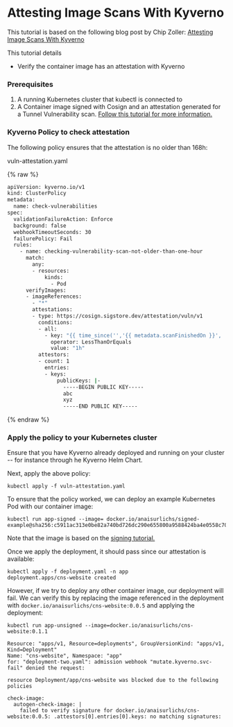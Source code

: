 # Attesting Image Scans With Kyverno

This tutorial is based on the following blog post by Chip Zoller: [Attesting Image Scans With Kyverno](https://neonmirrors.net/post/2022-07/attesting-image-scans-kyverno/)

This tutorial details

- Verify the container image has an attestation with Kyverno

### Prerequisites

1. A running Kubernetes cluster that kubectl is connected to
2. A Container image signed with Cosign and an attestation generated for a Tunnel Vulnerability scan.
   [Follow this tutorial for more information.][vuln-attestation]

### Kyverno Policy to check attestation

The following policy ensures that the attestation is no older than 168h:

vuln-attestation.yaml

{% raw %}

```bash
apiVersion: kyverno.io/v1
kind: ClusterPolicy
metadata:
  name: check-vulnerabilities
spec:
  validationFailureAction: Enforce
  background: false
  webhookTimeoutSeconds: 30
  failurePolicy: Fail
  rules:
    - name: checking-vulnerability-scan-not-older-than-one-hour
      match:
        any:
        - resources:
            kinds:
              - Pod
      verifyImages:
      - imageReferences:
        - "*"
        attestations:
        - type: https://cosign.sigstore.dev/attestation/vuln/v1
          conditions:
          - all:
            - key: "{{ time_since('','{{ metadata.scanFinishedOn }}', '') }}"
              operator: LessThanOrEquals
              value: "1h"
          attestors:
          - count: 1
            entries:
            - keys:
                publicKeys: |-
                  -----BEGIN PUBLIC KEY-----
                  abc
                  xyz
                  -----END PUBLIC KEY-----
```

{% endraw %}

### Apply the policy to your Kubernetes cluster

Ensure that you have Kyverno already deployed and running on your cluster -- for instance through he Kyverno Helm Chart.

Next, apply the above policy:

```
kubectl apply -f vuln-attestation.yaml
```

To ensure that the policy worked, we can deploy an example Kubernetes Pod with our container image:

```
kubectl run app-signed --image= docker.io/anaisurlichs/signed-example@sha256:c5911ac313e0be82a740bd726dc290e655800a9588424ba4e0558c705d1287fd 
```

Note that the image is based on the [signing tutorial.][vuln-attestation]

Once we apply the deployment, it should pass since our attestation is available:

```
kubectl apply -f deployment.yaml -n app
deployment.apps/cns-website created
```

However, if we try to deploy any other container image, our deployment will fail. We can verify this by replacing the image referenced in the deployment with `docker.io/anaisurlichs/cns-website:0.0.5` and applying the deployment:

```
kubectl run app-unsigned --image=docker.io/anaisurlichs/cns-website:0.1.1 

Resource: "apps/v1, Resource=deployments", GroupVersionKind: "apps/v1, Kind=Deployment"
Name: "cns-website", Namespace: "app"
for: "deployment-two.yaml": admission webhook "mutate.kyverno.svc-fail" denied the request:

resource Deployment/app/cns-website was blocked due to the following policies

check-image:
  autogen-check-image: |
    failed to verify signature for docker.io/anaisurlichs/cns-website:0.0.5: .attestors[0].entries[0].keys: no matching signatures:
```

[vuln-attestation]: ../signing/vuln-attestation.md
